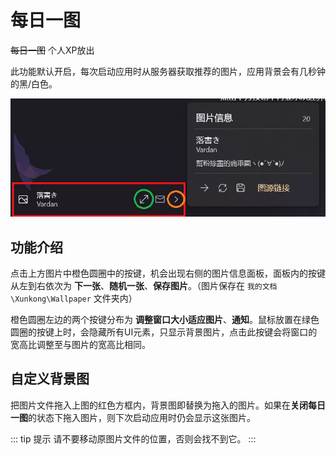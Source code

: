 # 每日一图

~~每日一图~~ 个人XP放出

此功能默认开启，每次启动应用时从服务器获取推荐的图片，应用背景会有几秒钟的黑/白色。

![image-20220406192356759](./img/image-20220406192356759.webp)

## 功能介绍

点击上方图片中橙色圆圈中的按键，机会出现右侧的图片信息面板，面板内的按键从左到右依次为 **下一张**、**随机一张**、**保存图片**。（图片保存在 `我的文档\Xunkong\Wallpaper` 文件夹内）

橙色圆圈左边的两个按键分布为 **调整窗口大小适应图片**、**通知**。鼠标放置在绿色圆圈的按键上时，会隐藏所有UI元素，只显示背景图片，点击此按键会将窗口的宽高比调整至与图片的宽高比相同。

## 自定义背景图

把图片文件拖入上图的红色方框内，背景图即替换为拖入的图片。如果在**关闭每日一图**的状态下拖入图片，则下次启动应用时仍会显示这张图片。

::: tip 提示
请不要移动原图片文件的位置，否则会找不到它。
:::
